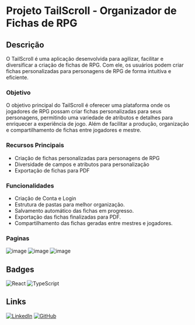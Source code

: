 # Projeto TailScroll - Organizador de Fichas de RPG

## Descrição
O TailScroll é uma aplicação desenvolvida para agilizar, facilitar e diversificar a criação de fichas de RPG. Com ele, os usuários podem criar fichas personalizadas para personagens de RPG de forma intuitiva e eficiente. 

### Objetivo
O objetivo principal do TailScroll é oferecer uma plataforma onde os jogadores de RPG possam criar fichas personalizadas para seus personagens, permitindo uma variedade de atributos e detalhes para enriquecer a experiência de jogo. Além de facilitar a produção, organização e compartilhamento de fichas entre jogadores e mestre.

### Recursos Principais
- Criação de fichas personalizadas para personagens de RPG
- Diversidade de campos e atributos para personalização
- Exportação de fichas para PDF

### Funcionalidades
- Criação de Conta e Login
- Estrutura de pastas para melhor organização.
- Salvamento automático das fichas em progresso.
- Exportação das fichas finalizadas para PDF.
- Compartilhamento das fichas geradas entre mestres e jogadores.

### Paginas
![image](https://github.com/ViniciusFialhus/TailScroll---Front-End---/assets/117598534/0a99738e-2cff-4c7e-a07b-799c9e7fdf4f)
![image](https://github.com/ViniciusFialhus/TailScroll---Front-End---/assets/117598534/e148549a-2b59-4a98-a130-2d66525e265c)
![image](https://github.com/ViniciusFialhus/TailScroll---Front-End---/assets/117598534/44dce4c2-667d-4136-83fc-bb6f5be8edf4)

## Badges

![React](https://img.shields.io/badge/react-%2320232a.svg?style=for-the-badge&logo=react&logoColor=%2361DAFB)
![TypeScript](https://img.shields.io/badge/typescript-%23007ACC.svg?style=for-the-badge&logo=typescript&logoColor=white)

## Links

[![LinkedIn](https://img.shields.io/badge/linkedin-%230077B5.svg?style=for-the-badge&logo=linkedin&logoColor=white)](https://www.linkedin.com/in/viniciusfialhu/)
[![GitHub](https://img.shields.io/badge/github-%23121011.svg?style=for-the-badge&logo=github&logoColor=white)](https://github.com/ViniciusFialhus/TailScroll---Front-End---/)




